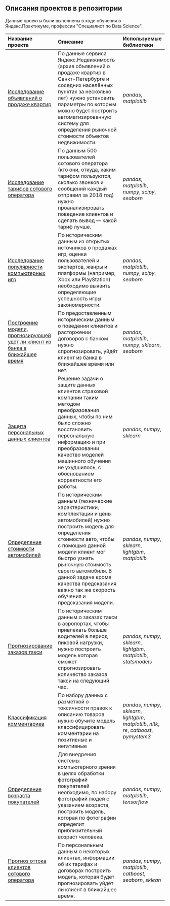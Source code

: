 ## Описания проектов в репозитории

Данные проекты были выполнены в ходе обучения в Яндекс.Практикуме, профессии "Специалист по Data Science".

| Название проекта | Описание | Используемые библиотеки | 
| :---------------------- | :---------------------- | :---------------------- |
| [Исследование объявлений о продаже квартир](research_sale_apartments) | По данные сервиса Яндекс.Недвижимость (архив объявлений о продаже квартир в Санкт-Петербурге и соседних населённых пунктах за несколько лет) нужно установить параметры по которым можно будет построить автоматизированную систему для определения рыночной стоимости объектов недвижимости.| *pandas*, *matplotlib* |
| [Исследование тарифов сотового оператора](research_mobile_tariffs) | По данным 500 пользователей сотового оператора (кто они, откуда, каким тарифом пользуются, сколько звонков и сообщений каждый отправил за 2018 год) нужно проанализировать поведение клиентов и сделать вывод — какой тариф лучше.| *pandas*, *matplotlib*, *numpy*, *scipy*, *seaborn* |
| [Исследование популярности компьютерных игр](research_computer_games) | По историческим данным из открытых источников о продажах игр, оценки пользователей и экспертов, жанры и платформы (например, Xbox или PlayStation) необходимо выявить определяющие успешность игры закономерности.| *pandas*, *matplotlib*, *numpy*, *scipy*, *seaborn* |
| [Построение модели, прогнозирующей удёт ли клиент из банка в ближайшее время](predicting_leave_bank_clients) | По предоставленным историческим данным о поведении клиентов и расторжении договоров с банком нужно спрогнозировать, уйдёт клиент из банка в ближайшее время или нет.| *pandas*, *matplotlib*, *numpy*, *sklearn*, *seaborn* |
| [Защита персональных данных клиентов](development_algorithm_data_protection) | Решение задачи о защите данных клиентов страховой компании таким методом преобразования данных, чтобы по ним было сложно восстановить персональную информацию и при преобразовании качество моделей машинного обучения не ухудшилось, с обоснованием корректности его работы.| *pandas*, *numpy*, *sklearn* |
| [Определение стоимости автомобилей](determining_price_car) | По историческим данным (технические характеристики, комплектации и цены автомобилей) нужно построить модель для определения стоимости авто, чтобы с помощью данной модели клиент мог быстро узнать рыночную стоимость своего автомобиля. В данной задаче кроме качества предсказания важно так же скорость обучения и предсказания модели.| *pandas*, *numpy*, *sklearn*, *lightgbm*, *matplotlib*|
| [Прогнозирование заказов такси](predicting_taxi_orders) | По историческим данным о заказах такси в аэропортах, чтобы привлекать больше водителей в период пиковой нагрузки, нужно построить модель которая сможет спрогнозировать количество заказов такси на следующий час.| *pandas*, *numpy*, *sklearn*, *lightgbm*, *matplotlib*, *statsmodels*|
| [Классификация комментариев](сlassification_comments) | По набору данных с разметкой о токсичности правок к описанию товаров нужно обучите модель классифицировать комментарии на позитивные и негативные | *pandas*, *numpy*, *sklearn*, *lightgbm*, *matplotlib*, *nltk*, *re*, *catboost*, *pymystem3*|
| [Определение возраста покупателей](determining_buyers_age) | Для внедрения системы компьютерного зрения в целях обработки фотографий покупателей необходимо, по набору фотографий людей с указанием возраста, построить модель, которая по фотографии определит приблизительный возраст человека. | *pandas*, *numpy*, *matplotlib*, *tensorflow*|
| [Прогноз оттока клиентов сотового оператора](prediction_outflow_clients) | По персональным данным о некоторых клиентах, информации об их тарифах и договорах построить модель, которая будет прогнозировать уйдёт ли клиент в ближайшее время. | *pandas*, *numpy*, *matplotlib*, *catboost*, *seaborn*, *sklean*|
